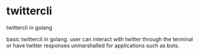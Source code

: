 # twittercli
twittercli in golang

basic  twittercli in golang.  user can interact with twitter through the terminal or have twitter responses unmarshalled for applications such as bots. 
